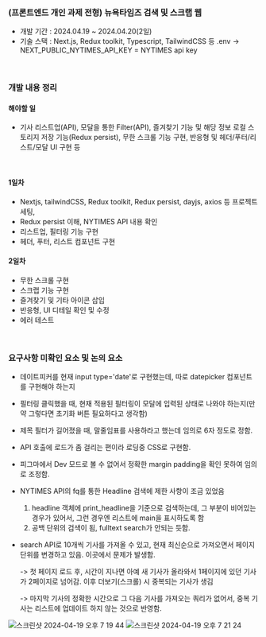 ### (프론트엔드 개인 과제 전형) 뉴욕타임즈 검색 및 스크랩 웹

- 개발 기간 : 2024.04.19 ~ 2024.04.20(2일)
- 기술 스택 : Next.js, Redux toolkit, Typescript, TailwindCSS 등
.env -> NEXT_PUBLIC_NYTIMES_API_KEY = NYTIMES api key
<br/>


### 개발 내용 정리

#### 해야할 일 
- 기사 리스트업(API), 모달을 통한 Filter(API), 즐겨찾기 기능 및 해당 정보 로컬 스토리지 저장 기능(Redux persist), 무한 스크롤 기능 구현, 반응형 및 헤더/푸터/리스트/모달 UI 구현 등
<br/>

#### 1일차
- Nextjs, tailwindCSS, Redux toolkit, Redux persist, dayjs, axios 등 프로젝트 세팅,
- Redux persist 이해, NYTIMES API 내용 확인
- 리스트업, 필터링 기능 구현
- 헤더, 푸터, 리스트 컴포넌트 구현

#### 2일차
- 무한 스크롤 구현
- 스크랩 기능 구현
- 즐겨찾기 및 기타 아이콘 삽입
- 반응형, UI 디테일 확인 및 수정
- 에러 테스트
<br/>

### 요구사항 미확인 요소 및 논의 요소
- 데이트피커를 현재 input type='date'로 구현했는데, 따로 datepicker 컴포넌트를 구현해야 하는지
- 필터링 클릭했을 때, 현재 적용된 필터링이 모달에 입력된 상태로 나와야 하는지(만약 그렇다면 초기화 버튼 필요하다고 생각함)
- 제목 필터가 길어졌을 때, 말줄임표를 사용하라고 했는데 임의로 6자 정도로 정함.
- API 호출에 로드가 좀 걸리는 편이라 로딩중 CSS로 구현함.
- 피그마에서 Dev 모드로 볼 수 없어서 정확한 margin padding을 확인 못하여 임의로 조정함.
- NYTIMES API의 fq를 통한 Headline 검색에 제한 사항이 조금 있었음
  1. headline 객체에 print_headline을 기준으로 검색하는데, 그 부분이 비어있는 경우가 있어서, 그런 경우엔 리스트에 main을 표시하도록 함
  2. 공백 단위의 검색이 됨, fulltext search가 안되는 듯함.

- search API로 10개씩 기사를 가져올 수 있고, 현재 최신순으로 가져오면서 페이지 단위를 변경하고 있음. 이곳에서 문제가 발생함.
  
  -> 첫 페이지 로드 후, 시간이 지나면 아예 새 기사가 올라와서 1페이지에 있던 기사가 2페이지로 넘어감. 이후 더보기(스크롤) 시 중복되는 기사가 생김
  
  -> 마지막 기사의 정확한 시간으로 그 다음 기사를 가져오는 쿼리가 없어서, 중복 기사는 리스트에 업데이트 하지 않는 것으로 반영함.

![스크린샷 2024-04-19 오후 7 19 44](https://github.com/hasangwon/nytimes-scrap/assets/75872687/f0b4d15f-7498-478c-a26c-3a58cfbd4060)
![스크린샷 2024-04-19 오후 7 21 24](https://github.com/hasangwon/nytimes-scrap/assets/75872687/5864f880-2dfc-47eb-9cba-9d8ff8e1bd4e)

